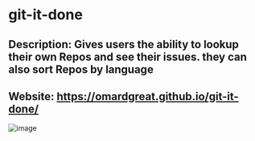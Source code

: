 # git-it-done

## Description: Gives users the ability to lookup their own Repos and see their issues. they can also sort Repos by language
## Website: https://omardgreat.github.io/git-it-done/

![image](https://user-images.githubusercontent.com/89590731/182392523-b5d3fb0d-8388-45e0-9a3b-4c0e5a1af1c5.png)
